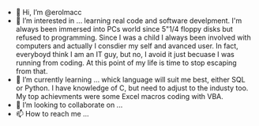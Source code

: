 - 👋 Hi, I’m @erolmacc
- 👀 I’m interested in ... learning real code and software develpment. I'm always been immersed into PCs world since 5"1/4 floppy disks but refused to programming. Since I was a child I always been involved with computers and actually I consdier my self and avanced user. In fact, everyboyd think I am an IT guy, but no, I avoid it just becuase I was running from coding. At this point of my life is time to stop escaping from that. 
- 🌱 I’m currently learning ... whick language will suit me best, either SQL or Python. I have knowledge of C, but need to adjust to the industy too. My top achievments were some Excel macros coding with VBA.
- 💞️ I’m looking to collaborate on ... 
- 📫 How to reach me ...

<!---
erolmacc/erolmacc is a ✨ special ✨ repository because its `README.md` (this file) appears on your GitHub profile.
You can click the Preview link to take a look at your changes.
--->
